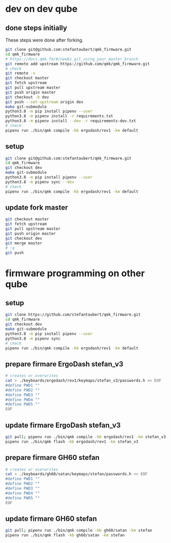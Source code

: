# dev on dev qube

## done steps initially

These steps were done after forking.

```sh
git clone git@github.com:stefantaubert/qmk_firmware.git
cd qmk_firmware
# https://docs.qmk.fm/#/newbs_git_using_your_master_branch
git remote add upstream https://github.com/qmk/qmk_firmware.git
# check
git remote -v
git checkout master
git fetch upstream
git pull upstream master
git push origin master
git checkout -b dev
git push --set-upstream origin dev
make git-submodule
python3.8 -m pip install pipenv --user
python3.8 -m pipenv install -r requirements.txt
python3.8 -m pipenv install --dev -r requirements-dev.txt
# check
pipenv run ./bin/qmk compile -kb ergodash/rev1 -km default
```

## setup

```sh
git clone git@github.com:stefantaubert/qmk_firmware.git
cd qmk_firmware
git checkout dev
make git-submodule
python3.8 -m pip install pipenv --user
python3.8 -m pipenv sync --dev
# check
pipenv run ./bin/qmk compile -kb ergodash/rev1 -km default
```

## update fork master

```sh
git checkout master
git fetch upstream
git pull upstream master
git push origin master
git checkout dev
git merge master
# :q
git push
```

# firmware programming on other qube

## setup

```sh
git clone https://github.com/stefantaubert/qmk_firmware.git
cd qmk_firmware
git checkout dev
make git-submodule
python3.8 -m pip install pipenv --user
python3.8 -m pipenv sync
# check
pipenv run ./bin/qmk compile -kb ergodash/rev1 -km default
```

## prepare firmare ErgoDash stefan_v3

```sh
# creates or overwrites
cat > ./keyboards/ergodash/rev1/keymaps/stefan_v3/passwords.h << EOF
#define PWD1 ""
#define PWD2 ""
#define PWD3 ""
#define PWD4 ""
#define PWD5 ""
EOF
```

## update firmare ErgoDash stefan_v3

```sh
git pull; pipenv run ./bin/qmk compile -kb ergodash/rev1 -km stefan_v3
pipenv run ./bin/qmk flash -kb ergodash/rev1 -km stefan_v3
```

## prepare firmare GH60 stefan

```sh
# creates or overwrites
cat > ./keyboards/gh60/satan/keymaps/stefan/passwords.h << EOF
#define PWD1 ""
#define PWD2 ""
#define PWD3 ""
#define PWD4 ""
#define PWD5 ""
EOF
```

## update firmare GH60 stefan

```sh
git pull; pipenv run ./bin/qmk compile -kb gh60/satan -km stefan
pipenv run ./bin/qmk flash -kb gh60/satan -km stefan
```
